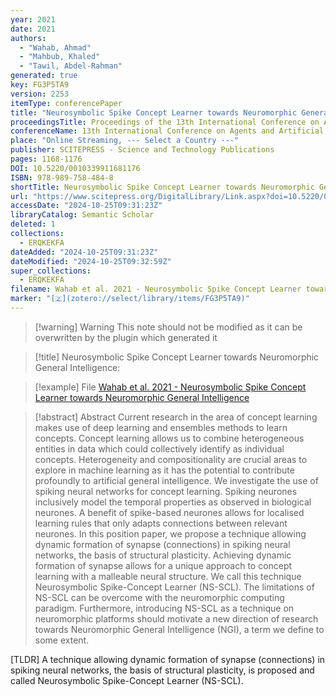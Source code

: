 ```yaml
---
year: 2021
date: 2021
authors:
  - "Wahab, Ahmad"
  - "Mahbub, Khaled"
  - "Tawil, Abdel-Rahman"
generated: true
key: FG3P5TA9
version: 2253
itemType: conferencePaper
title: "Neurosymbolic Spike Concept Learner towards Neuromorphic General Intelligence:"
proceedingsTitle: Proceedings of the 13th International Conference on Agents and Artificial Intelligence
conferenceName: 13th International Conference on Agents and Artificial Intelligence
place: "Online Streaming, --- Select a Country ---"
publisher: SCITEPRESS - Science and Technology Publications
pages: 1168-1176
DOI: 10.5220/0010339911681176
ISBN: 978-989-758-484-8
shortTitle: Neurosymbolic Spike Concept Learner towards Neuromorphic General Intelligence
url: "https://www.scitepress.org/DigitalLibrary/Link.aspx?doi=10.5220/0010339911681176"
accessDate: "2024-10-25T09:31:23Z"
libraryCatalog: Semantic Scholar
deleted: 1
collections:
  - ERQKEKFA
dateAdded: "2024-10-25T09:31:23Z"
dateModified: "2024-10-25T09:32:59Z"
super_collections:
  - ERQKEKFA
filename: Wahab et al. 2021 - Neurosymbolic Spike Concept Learner towards Neuromorphic General Intelligence
marker: "[🇿](zotero://select/library/items/FG3P5TA9)"
---
```


>[!warning] Warning
> This note should not be modified as it can be overwritten by the plugin which generated it

> [!title] Neurosymbolic Spike Concept Learner towards Neuromorphic General Intelligence:

> [!example] File
> [Wahab et al. 2021 - Neurosymbolic Spike Concept Learner towards Neuromorphic General Intelligence](Wahab%20et%20al.%202021%20-%20Neurosymbolic%20Spike%20Concept%20Learner%20towards%20Neuromorphic%20General%20Intelligence.pdf)

> [!abstract] Abstract
> Current research in the area of concept learning makes use of deep learning and ensembles methods to learn concepts. Concept learning allows us to combine heterogeneous entities in data which could collectively identify as individual concepts. Heterogeneity and compositionality are crucial areas to explore in machine learning as it has the potential to contribute profoundly to artificial general intelligence. We investigate the use of spiking neural networks for concept learning. Spiking neurones inclusively model the temporal properties as observed in biological neurones. A benefit of spike-based neurones allows for localised learning rules that only adapts connections between relevant neurones. In this position paper, we propose a technique allowing dynamic formation of synapse (connections) in spiking neural networks, the basis of structural plasticity. Achieving dynamic formation of synapse allows for a unique approach to concept learning with a malleable neural structure. We call this technique Neurosymbolic Spike-Concept Learner (NS-SCL). The limitations of NS-SCL can be overcome with the neuromorphic computing paradigm. Furthermore, introducing NS-SCL as a technique on neuromorphic platforms should motivate a new direction of research towards Neuromorphic General Intelligence (NGI), a term we define to some extent.

[TLDR] A technique allowing dynamic formation of synapse (connections) in spiking neural networks, the basis of structural plasticity, is proposed and called Neurosymbolic Spike-Concept Learner (NS-SCL).

